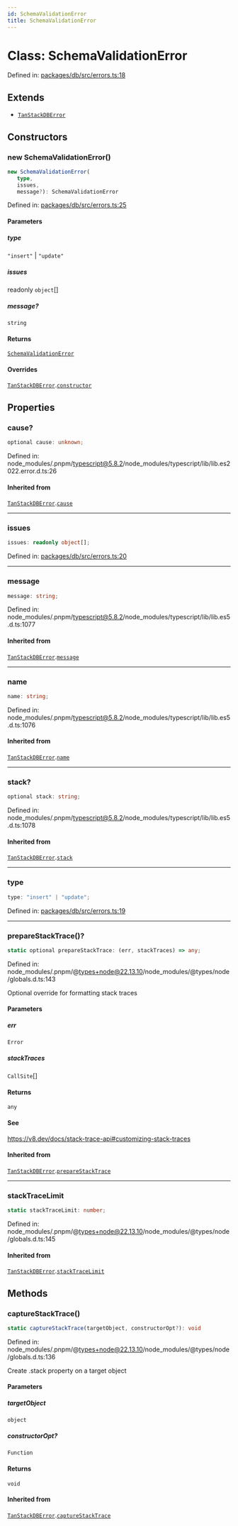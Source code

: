 ```yaml
---
id: SchemaValidationError
title: SchemaValidationError
---
```


<!-- DO NOT EDIT: this page is autogenerated from the type comments -->

# Class: SchemaValidationError

Defined in: [packages/db/src/errors.ts:18](https://github.com/TanStack/db/blob/main/packages/db/src/errors.ts#L18)

## Extends

- [`TanStackDBError`](../tanstackdberror.md)

## Constructors

### new SchemaValidationError()

```ts
new SchemaValidationError(
   type, 
   issues, 
   message?): SchemaValidationError
```

Defined in: [packages/db/src/errors.ts:25](https://github.com/TanStack/db/blob/main/packages/db/src/errors.ts#L25)

#### Parameters

##### type

`"insert"` | `"update"`

##### issues

readonly `object`[]

##### message?

`string`

#### Returns

[`SchemaValidationError`](../schemavalidationerror.md)

#### Overrides

[`TanStackDBError`](../tanstackdberror.md).[`constructor`](../TanStackDBError.md#constructors)

## Properties

### cause?

```ts
optional cause: unknown;
```

Defined in: node\_modules/.pnpm/typescript@5.8.2/node\_modules/typescript/lib/lib.es2022.error.d.ts:26

#### Inherited from

[`TanStackDBError`](../tanstackdberror.md).[`cause`](../TanStackDBError.md#cause)

***

### issues

```ts
issues: readonly object[];
```

Defined in: [packages/db/src/errors.ts:20](https://github.com/TanStack/db/blob/main/packages/db/src/errors.ts#L20)

***

### message

```ts
message: string;
```

Defined in: node\_modules/.pnpm/typescript@5.8.2/node\_modules/typescript/lib/lib.es5.d.ts:1077

#### Inherited from

[`TanStackDBError`](../tanstackdberror.md).[`message`](../TanStackDBError.md#message-1)

***

### name

```ts
name: string;
```

Defined in: node\_modules/.pnpm/typescript@5.8.2/node\_modules/typescript/lib/lib.es5.d.ts:1076

#### Inherited from

[`TanStackDBError`](../tanstackdberror.md).[`name`](../TanStackDBError.md#name)

***

### stack?

```ts
optional stack: string;
```

Defined in: node\_modules/.pnpm/typescript@5.8.2/node\_modules/typescript/lib/lib.es5.d.ts:1078

#### Inherited from

[`TanStackDBError`](../tanstackdberror.md).[`stack`](../TanStackDBError.md#stack)

***

### type

```ts
type: "insert" | "update";
```

Defined in: [packages/db/src/errors.ts:19](https://github.com/TanStack/db/blob/main/packages/db/src/errors.ts#L19)

***

### prepareStackTrace()?

```ts
static optional prepareStackTrace: (err, stackTraces) => any;
```

Defined in: node\_modules/.pnpm/@types+node@22.13.10/node\_modules/@types/node/globals.d.ts:143

Optional override for formatting stack traces

#### Parameters

##### err

`Error`

##### stackTraces

`CallSite`[]

#### Returns

`any`

#### See

https://v8.dev/docs/stack-trace-api#customizing-stack-traces

#### Inherited from

[`TanStackDBError`](../tanstackdberror.md).[`prepareStackTrace`](../TanStackDBError.md#preparestacktrace)

***

### stackTraceLimit

```ts
static stackTraceLimit: number;
```

Defined in: node\_modules/.pnpm/@types+node@22.13.10/node\_modules/@types/node/globals.d.ts:145

#### Inherited from

[`TanStackDBError`](../tanstackdberror.md).[`stackTraceLimit`](../TanStackDBError.md#stacktracelimit)

## Methods

### captureStackTrace()

```ts
static captureStackTrace(targetObject, constructorOpt?): void
```

Defined in: node\_modules/.pnpm/@types+node@22.13.10/node\_modules/@types/node/globals.d.ts:136

Create .stack property on a target object

#### Parameters

##### targetObject

`object`

##### constructorOpt?

`Function`

#### Returns

`void`

#### Inherited from

[`TanStackDBError`](../tanstackdberror.md).[`captureStackTrace`](../TanStackDBError.md#capturestacktrace)
